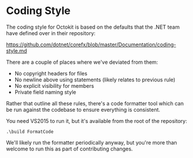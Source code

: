 # Coding Style

The coding style for Octokit is based on the defaults that the .NET team have
defined over in their repository:

https://github.com/dotnet/corefx/blob/master/Documentation/coding-style.md

There are a couple of places where we've deviated from them:

- No copyright headers for files
- No newline above using statements (likely relates to previous rule)
- No explicit visibility for members
- Private field naming style

Rather that outline all these rules, there's a code formatter tool which
can be run against the codebase to ensure everything is consistent.

You need VS2015 to run it, but it's available from the root of the repository:

```
.\build FormatCode
```

We'll likely run the formatter periodically anyway, but you're more than
welcome to run this as part of contributing changes.
